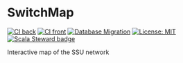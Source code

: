 # SwitchMap

[![CI back](https://img.shields.io/github/workflow/status/ultram4rine/switchmap/CI%20back?label=Backend&style=flat-square)](https://github.com/ultram4rine/switchmap/actions/workflows/ci-back.yml)
[![CI front](https://img.shields.io/github/workflow/status/ultram4rine/switchmap/CI%20front?label=Frontend&style=flat-square)](https://github.com/ultram4rine/switchmap/actions/workflows/ci-front.yml)
[![Database Migration](https://img.shields.io/github/workflow/status/ultram4rine/switchmap/Database%20Migration%20Tests%20with%20Flyway?label=Migration&logo=flyway&style=flat-square)](https://github.com/ultram4rine/switchmap/actions/workflows/flyway-migration-test.yaml)
[![License: MIT](https://img.shields.io/github/license/ultram4rine/switchmap?style=flat-square)](https://github.com/ultram4rine/switchmap/blob/master/LICENSE)
[![Scala Steward badge](https://img.shields.io/badge/Scala_Steward-helping-blue.svg?style=flat-square&logo=data:image/png;base64,iVBORw0KGgoAAAANSUhEUgAAAA4AAAAQCAMAAAARSr4IAAAAVFBMVEUAAACHjojlOy5NWlrKzcYRKjGFjIbp293YycuLa3pYY2LSqql4f3pCUFTgSjNodYRmcXUsPD/NTTbjRS+2jomhgnzNc223cGvZS0HaSD0XLjbaSjElhIr+AAAAAXRSTlMAQObYZgAAAHlJREFUCNdNyosOwyAIhWHAQS1Vt7a77/3fcxxdmv0xwmckutAR1nkm4ggbyEcg/wWmlGLDAA3oL50xi6fk5ffZ3E2E3QfZDCcCN2YtbEWZt+Drc6u6rlqv7Uk0LdKqqr5rk2UCRXOk0vmQKGfc94nOJyQjouF9H/wCc9gECEYfONoAAAAASUVORK5CYII=)](https://scala-steward.org)

Interactive map of the SSU network

